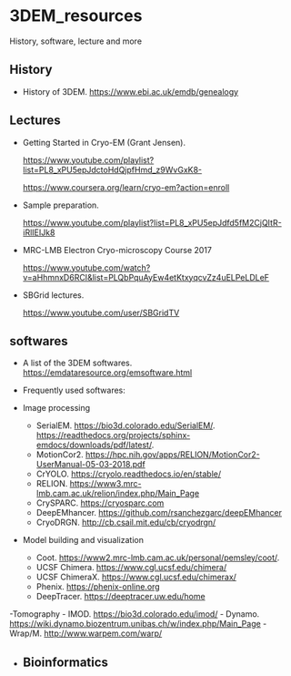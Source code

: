 # 3DEM_resources
History, software, lecture and more

## History

- History of 3DEM. 
https://www.ebi.ac.uk/emdb/genealogy


## Lectures
- Getting Started in Cryo-EM (Grant Jensen). 
    
    https://www.youtube.com/playlist?list=PL8_xPU5epJdctoHdQjpfHmd_z9WvGxK8-
    
    https://www.coursera.org/learn/cryo-em?action=enroll

- Sample preparation.
    
    https://www.youtube.com/playlist?list=PL8_xPU5epJdfd5fM2CjQItR-iRlIEIJk8
    
- MRC-LMB Electron Cryo-microscopy Course 2017
    
    https://www.youtube.com/watch?v=aHhmnxD6RCI&list=PLQbPquAyEw4etKtxyqcvZz4uELPeLDLeF
    
- SBGrid lectures.

    https://www.youtube.com/user/SBGridTV

## softwares

- A list of the 3DEM softwares. 
https://emdataresource.org/emsoftware.html

- Frequently used softwares:
- Image processing
    - SerialEM. https://bio3d.colorado.edu/SerialEM/. https://readthedocs.org/projects/sphinx-emdocs/downloads/pdf/latest/.
    - MotionCor2. https://hpc.nih.gov/apps/RELION/MotionCor2-UserManual-05-03-2018.pdf
    - CrYOLO. https://cryolo.readthedocs.io/en/stable/
    - RELION. https://www3.mrc-lmb.cam.ac.uk/relion/index.php/Main_Page
    - CrySPARC. https://cryosparc.com
    - DeepEMhancer. https://github.com/rsanchezgarc/deepEMhancer
    - CryoDRGN. http://cb.csail.mit.edu/cb/cryodrgn/
    
- Model building and visualization
    - Coot. https://www2.mrc-lmb.cam.ac.uk/personal/pemsley/coot/. 
    - UCSF Chimera. https://www.cgl.ucsf.edu/chimera/
    - UCSF ChimeraX. https://www.cgl.ucsf.edu/chimerax/
    - Phenix. https://phenix-online.org
    - DeepTracer. https://deeptracer.uw.edu/home

-Tomography
    - IMOD. https://bio3d.colorado.edu/imod/
    - Dynamo. https://wiki.dynamo.biozentrum.unibas.ch/w/index.php/Main_Page
    - Wrap/M. http://www.warpem.com/warp/

- Bioinformatics
    - 
